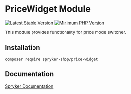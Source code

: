 # PriceWidget Module
[![Latest Stable Version](https://poser.pugx.org/spryker-shop/price-widget/v/stable.svg)](https://packagist.org/packages/spryker-shop/price-widget)
[![Minimum PHP Version](https://img.shields.io/badge/php-%3E%3D%207.4-8892BF.svg)](https://php.net/)

This module provides functionality for price mode switcher.

## Installation

```
composer require spryker-shop/price-widget
```

## Documentation

[Spryker Documentation](https://docs.spryker.com)

